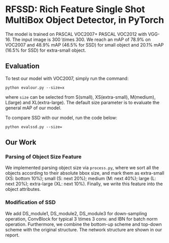 # RFSSD: Rich Feature Single Shot MultiBox Object Detector, in PyTorch
The model is trained on PASCAL VOC2007+ PASCAL VOC2012 with VGG-16. The input image is 300 \times 300. We reach an mAP of 78.9% on VOC2007 and 48.9% mAP (46.5% for SSD) for small object and 20.1% mAP (16.5% for SSD) for extra-small object.


## Evaluation
To test our model with VOC2007, simply run the command:

```shell
python evalour.py --size=x
```
where ```size``` can be selected from S(small), XS(extra-small), M(medium), L(large) and XL(extra-large). The default size parameter is to evaluate the general mAP of our model.

To compare SSD with our model, run the code below:

```shell
python evalssd.py --size=
```

## Our Work

### Parsing of Object Size Feature
We implemented parsing object size via ```process.py```, where we sort all the objects according to their absolute bbox size, and mark them as extra-small (XS: bottom 10%); small (S: next 20%);
medium (M: next 40%); large (L: next 20%); extra-large (XL: next 10%). Finally, we write this feature into the object attributes.

### Modification of SSD
We add DS_module1, DS_module2, DS_module3 for down-sampling operation, ConvBlock for typical 3 \times 3 conv. and IBN for batch norm operation. Furthermore, we combine the bottom-up scheme and top-down scheme with the original structure. The network structure are shown in our report. 


